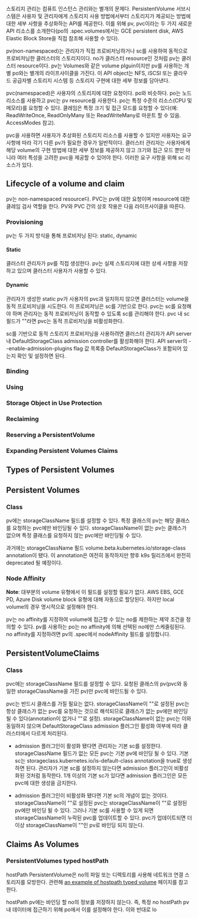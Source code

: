 스토리지 관리는 컴퓨트 인스턴스 관리와는 별개의 문제다. PersistentVolume 서브시스템은 사용자 및 관리자에게 스토리지 사용 방법에서부터 스토리지가 제공되는 방법에 대한 세부 사항을 추상화하는 API를 제공한다. 이를 위해 pv, pvc이라는 두 가지 새로운 API 리소스를 소개한다(po의 .spec.volumes에서는 GCE persistent disk, AWS Elastic Block Store을 직접 참조해 사용할 수 있다).

pv(non-namespaced)는 관리자가 직접 프로비저닝하거나 sc를 사용하여 동적으로 프로비저닝한 클러스터의 스토리지이다. no가 클러스터 resource인 것처럼 pv는 클러스터 resource이다. pv는 Volumes와 같은 volume plguin이지만 pv를 사용하는 개별 po와는 별개의 라이프사이클을 가진다. 이 API object는 NFS, iSCSI 또는 클라우드 공급자별 스토리지 시스템 등 스토리지 구현에 대한 세부 정보를 담아낸다.

pvc(namespaced)은 사용자의 스토리지에 대한 요청이다. po와 비슷하다. po는 노드 리소스를 사용하고 pvc는 pv resource를 사용한다. po는 특정 수준의 리소스(CPU 및 메모리)를 요청할 수 있다. 클레임은 특정 크기 및 접근 모드를 요청할 수 있다(예: ReadWriteOnce, ReadOnlyMany 또는 ReadWriteMany로 마운트 할 수 있음. AccessModes 참고).

pvc을 사용하면 사용자가 추상화된 스토리지 리소스를 사용할 수 있지만 사용자는 요구 사항에 따라 각기 다른 pv가 필요한 경우가 일반적이다. 클러스터 관리자는 사용자에게 해당 volume의 구현 방법에 대한 세부 정보를 제공하지 않고 크기와 접근 모드 뿐만 아니라 여러 특성을 고려한 pvc을 제공할 수 있어야 한다. 이러한 요구 사항을 위해 sc 리소스가 있다.

## Lifecycle of a volume and claim
pv는 non-namespaced resource다. PVC는 pv에 대한 요청이며 resource에 대한 클레임 검사 역할을 한다. PV와 PVC 간의 상호 작용은 다음 라이프사이클을 따른다.

### Provisioning
pv는 두 가지 방식을 통해 프로비저닝 된다: static, dynamic

#### Static
클러스터 관리자가 pv를 직접 생성한다. pv는 실제 스토리지에 대한 상세 사항을 저장하고 있으며 클러스터 사용자가 사용할 수 있다.

#### Dynamic
관리자가 생성한 static pv가 사용자의 pvc과 일치하지 않으면 클러스터는 volume을 동적 프로비저닝을 시도한다. 이 프로비저닝은 sc를 기반으로 한다. pvc는 sc를 요청해야 하며 관리자는 동적 프로비저닝이 동작할 수 있도록 sc를 관리해야 한다. pvc 내 sc 필드가 ""라면 pvc는 동적 프로비저닝을 비활성화한다.

sc를 기반으로 동적 스토리지 프로비저닝을 사용하려면 클러스터 관리자가 API server내 DefaultStorageClass admission controller를 활성화해야 한다. API server의 --enable-admission-plugins flag 값 목록중 DefaultStorageClass가 포함되어 있는지 확인 및 설정하면 된다.

### Binding

### Using

### Storage Object in Use Protection

### Reclaiming

### Reserving a PersistentVolume

### Expanding Persistent Volumes Claims

## Types of Persistent Volumes

## Persistent Volumes

### Class
pv에는 storageClassName 필드를 설정할 수 있다. 특정 클래스의 pv는 해당 클래스를 요청하는 pvc에만 바인딩될 수 있다. storageClassName이 없는 pv는 클래스가 없으며 특정 클래스를 요청하지 않는 pvc에만 바인딩될 수 있다.

과거에는 storageClassName 필드 volume.beta.kubernetes.io/storage-class annotation이 됐다. 이 annotation은 여전히 ​​동작하지만 향후 k9s 릴리즈에서 완전히 deprecated 될 예정이다.

### Node Affinity
**Note**: 대부분의 volume 유형에서 이 필드를 설정할 필요가 없다. AWS EBS, GCE PD, Azure Disk volume block 유형에 대해 자동으로 할당된다. 하지만 local volume의 경우 명시적으로 설정해야 한다.

pv는 no affinity를 지정하여 volume에 접근할 수 있는 no를 제한하는 제약 조건을 정의할 수 있다. pv를 사용하는 po는 no affinity에 의해 선택된 no에만 스케줄링된다. no affinity를 지정하려면 pv의 .spec에서 nodeAffinity 필드를 설정합니다.
## PersistentVolumeClaims

### Class
pvc에는 storageClassName 필드를 설정할 수 있다. 요청된 클래스의 pv(pvc와 동일한 storageClassName을 가진 pv)만 pvc에 바인드될 수 있다.

pvc는 반드시 클래스를 가질 필요는 없다. storageClassName이 ""로 설정된 pvc는 항상 클래스가 없는 pvc를 요청하는 것으로 해석되므로 클래스가 없는 pv에만 바인딩될 수 있다(annotation이 없거나 ""로 설정). storageClassName이 없는 pvc는 이와 동일하지 않으며 DefaultStorageClass admission 플러그인 활성화 여부에 따라 클러스터에서 다르게 처리된다.

- admission 플러그인이 활성화 됐다면 관리자는 기본 sc를 설정한다. storageClassName 필드가 없는 모든 pvc는 기본 pv에 바인딩 될 수 있다. 기본 sc는 storageclass.kubernetes.io/is-default-class annotation을 true로 생성하면 된다. 관리자가 기본 sc를 설정하지 않는다면 admission 플러그인이 비활성화된 것처럼 동작한다. 1개 이상의 기본 sc가 있다면 admission 플러그인은 모든 pvc에 대한 생성을 금지한다.

- admission 플러그인이 비활성화 됐다면 기본 sc의 개념이 없는 것이다. storageClassName이 ""로 설정된 pvc는 storageClassName이 ""로 설정된 pv에만 바인딩 될 수 있다. 그러나 기본 sc를 사용할 수 있게 되면 storageClassName이 누락된 pvc를 업데이트할 수 있다. pvc가 업데이트되면 더이상 storageClassName이 ""인 pv로 바인딩 되지 않는다.

## Claims As Volumes

### PersistentVolumes typed hostPath
hostPath PersistentVolume은 no의 파일 또는 디렉토리를 사용해 네트워크 연결 스토리지를 모방한다. 관련해 [an example of hostpath typed volume](https://kubernetes.io/docs/tasks/configure-pod-container/configure-persistent-volume-storage/#create-a-persistentvolume) 페이지를 참고한다.

hostPath pv에는 바인딩 할 no의 정보를 저장하지 않는다. 즉, 특정 no hostPath pv내 데이터에 접근하기 위해 po에서 이를 설정해야 한다. 이와 반대로 lo
